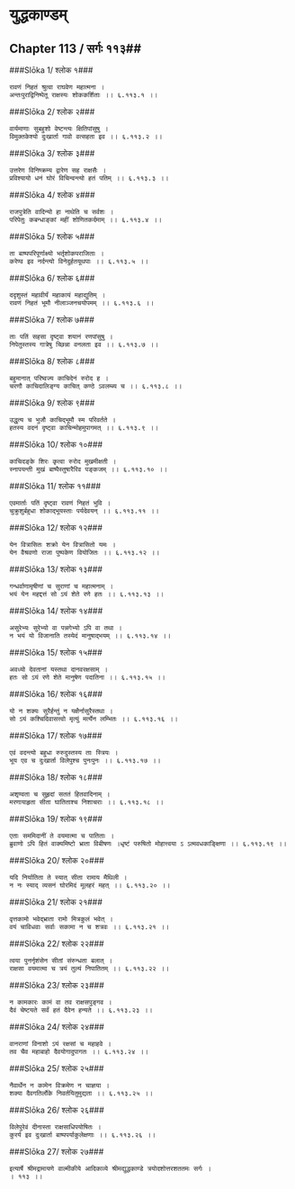 युद्धकाण्डम्
===============================


## Chapter 113  / सर्गः ११३##


###Slōka 1/ श्लोक १###


    रावणं निहतं श्रुत्वा राघवेण महात्मना ।
    अन्तःपुराद्विनिष्पेतू राक्षस्यः शोककर्शिताः ।। ६.११३.१ ।।


###Slōka 2/ श्लोक २###


    वार्यमाणाः सुबहुशो वेष्टन्त्यः क्षितिपांसुषु ।
    विमुक्तकेश्यो दुःखार्ता गावो वत्सहता इव ।। ६.११३.२ ।।


###Slōka 3/ श्लोक ३###


    उत्तरेण विनिष्क्रम्य द्वारेण सह राक्षसैः ।
    प्रविश्यायो धनं घोरं विचिन्वन्त्यो हतं पतिम् ।। ६.११३.३ ।।


###Slōka 4/ श्लोक ४###


    राजपुत्रेति वादिन्यो हा नाथेति च सर्वशः ।
    परिपेतुः कबन्धाङ्कां महीं शोणितकर्दमाम् ।। ६.११३.४ ।।


###Slōka 5/ श्लोक ५###


    ता बाष्पपरिपूर्णाक्ष्यो भर्तृशोकपराजिताः ।
    करेण्व इव नर्दन्त्यो विनेदुर्हतयूथपाः ।। ६.११३.५ ।।


###Slōka 6/ श्लोक ६###


    ददृशुस्तं महावीर्यं महाकायं महाद्युतिम् ।
    रावणं निहतं भूमौ नीलाञ्जनचयोपमम् ।। ६.११३.६ ।।


###Slōka 7/ श्लोक ७###


    ताः पतिं सहसा दृष्ट्वा शयानं रणपांसुषु ।
    निपेतुस्तस्य गात्रेषु च्छिन्ना वनलता इव ।। ६.११३.७ ।।


###Slōka 8/ श्लोक ८###


    बहुमानात् परिष्वज्य काचिदेनं रुरोद ह ।
    चरणौ काचिदालिङ्ग्य काचित् कण्ठे ऽवलम्ब्य च ।। ६.११३.८ ।।


###Slōka 9/ श्लोक ९###


    उद्धृत्य च भुजौ काचिद्भूमौ स्म परिवर्तते ।
    हतस्य वदनं दृष्ट्वा काचिन्मोहमुपागमत् ।। ६.११३.९ ।।


###Slōka 10/ श्लोक १०###


    काचिदङ्के शिरः कृत्वा रुरोद मुखमीक्षती ।
    स्नापयन्ती मुखं बाष्पैस्तुषारैरिव पङ्कजम् ।। ६.११३.१० ।।


###Slōka 11/ श्लोक ११###


    एवमार्ताः पतिं दृष्ट्वा रावणं निहतं भुवि ।
    चुक्रुशुर्बहुधा शोकाद्भूयस्ताः पर्यदेवयन् ।। ६.११३.११ ।।


###Slōka 12/ श्लोक १२###


    येन वित्रासितः शक्रो येन वित्रासितो यमः ।
    येन वैश्रवणो राजा पुष्पकेण वियोजितः ।। ६.११३.१२ ।।


###Slōka 13/ श्लोक १३###


    गन्धर्वाणामृषीणां च सुराणां च महात्मनाम् ।
    भयं येन महद्दत्तं सो ऽयं शेते रणे हतः ।। ६.११३.१३ ।।


###Slōka 14/ श्लोक १४###


    असुरेभ्यः सुरेभ्यो वा पन्नगेभ्यो ऽपि वा तथा ।
    न भयं यो विजानाति तस्येदं मानुषाद्भयम् ।। ६.११३.१४ ।।


###Slōka 15/ श्लोक १५###


    अवध्यो देवतानां यस्तथा दानवरक्षसाम् ।
    हतः सो ऽयं रणे शेते मानुषेण पदातिना ।। ६.११३.१५ ।।


###Slōka 16/ श्लोक १६###


    यो न शक्यः सुरैर्हन्तुं न यक्षैर्नासुरैस्तथा ।
    सो ऽयं कश्चिदिवासत्त्वो मृत्युं मर्त्येन लम्भितः ।। ६.११३.१६ ।।


###Slōka 17/ श्लोक १७###


    एवं वदन्त्यो बहुधा रुरुदुस्तस्य ताः स्त्रियः ।
    भूय एव च दुःखार्ता विलेपुश्च पुनःपुनः ।। ६.११३.१७ ।।


###Slōka 18/ श्लोक १८###


    अशृण्वता च सुहृदां सततं हितवादिनाम् ।
    मरणायाहृता सीता घातिताश्च निशाचराः ।। ६.११३.१८ ।।


###Slōka 19/ श्लोक १९###


    एताः सममिदानीं ते वयमात्मा च पातिताः ।
    ब्रुवाणो ऽपि हितं वाक्यमिष्टो भ्राता विबीषणः ।धृष्टं परुषितो मोहात्त्वया ऽ ऽत्मवधकाङ्क्षिणा ।। ६.११३.१९ ।।


###Slōka 20/ श्लोक २०###


    यदि निर्यातिता ते स्यात् सीता रामाय मैथिली ।
    न नः स्याद् व्यसनं घोरमिदं मूलहरं महत् ।। ६.११३.२० ।।


###Slōka 21/ श्लोक २१###


    वृत्तकामो भवेद्भ्राता रामो मित्रकुलं भवेत् ।
    वयं चाविधवाः सर्वाः सकामा न च शत्रवः ।। ६.११३.२१ ।।


###Slōka 22/ श्लोक २२###


    त्वया पुनर्नृशंसेन सीतां संरुन्धता बलात् ।
    राक्षसा वयमात्मा च त्रयं तुल्यं निपातितम् ।। ६.११३.२२ ।।


###Slōka 23/ श्लोक २३###


    न कामकारः कामं वा तव राक्षसपुङ्गव ।
    दैवं चेष्टयते सर्वं हतं दैवेन हन्यते ।। ६.११३.२३ ।।


###Slōka 24/ श्लोक २४###


    वानराणां विनाशो ऽयं रक्षसां च महाहवे ।
    तव चैव महाबाहो दैवयोगादुपागतः ।। ६.११३.२४ ।।


###Slōka 25/ श्लोक २५###


    नैवार्थेन न कामेन विक्रमेण न चाज्ञया ।
    शक्या दैवगतिर्लोके निवर्तयितुमुद्यता ।। ६.११३.२५ ।।


###Slōka 26/ श्लोक २६###


    विलेपुरेवं दीनास्ता राक्षसाधिपयोषितः ।
    कुरर्य इव दुःखार्ता बाष्पपर्याकुलेक्षणाः ।। ६.११३.२६ ।।


###Slōka 27/ श्लोक २७###


    इत्यार्षे श्रीमद्रामायणे वाल्मीकीये आदिकाव्ये श्रीमद्युद्धकाण्डे त्रयोदशोत्तरशततमः सर्गः ।
    । ११३ ।।


